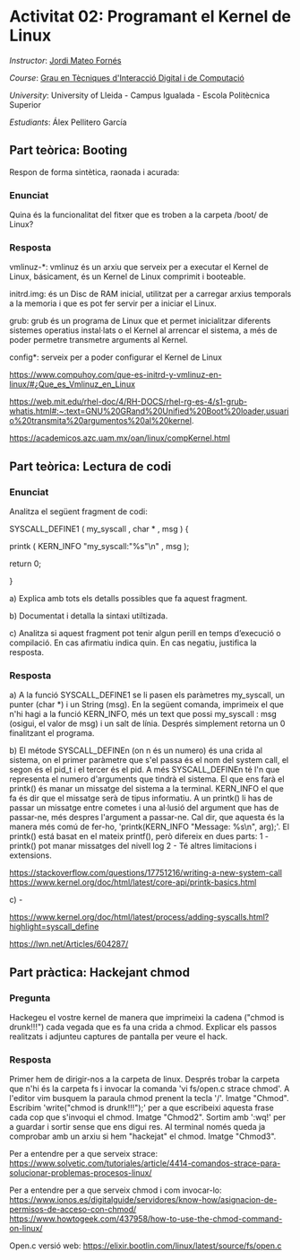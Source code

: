 
# Activitat 02: Programant el Kernel de Linux

*Instructor*: [Jordi Mateo Fornés](http:jordimateofornes.com)

*Course*: [Grau en Tècniques d'Interacció Digital i de Computació](http://www.grauinteraccioicomputacio.udl.cat/ca/index.html)

*University*: University of Lleida - Campus Igualada - Escola Politècnica Superior

*Estudiants*: Álex Pellitero García

## Part teòrica: Booting

Respon de forma sintètica, raonada i acurada:

### Enunciat
Quina és la funcionalitat del fitxer que es troben a la carpeta /boot/ de Linux?

### Resposta
vmlinuz-*: vmlinuz és un arxiu que serveix per a executar el Kernel de Linux, básicament, és un Kernel de Linux comprimit i booteable.

initrd.img: és un Disc de RAM inicial, utilitzat per a carregar arxius temporals a la memoria i que es pot fer servir per a iniciar el Linux.

grub: grub és un programa de Linux que et permet inicialitzar diferents sistemes operatius instal·lats o el Kernel al arrencar el sistema, a més de poder permetre transmetre arguments al Kernel.

config*: serveix per a poder configurar el Kernel de Linux


https://www.compuhoy.com/que-es-initrd-y-vmlinuz-en-linux/#¿Que_es_Vmlinuz_en_Linux

https://web.mit.edu/rhel-doc/4/RH-DOCS/rhel-rg-es-4/s1-grub-whatis.html#:~:text=GNU%20GRand%20Unified%20Boot%20loader,usuario%20transmita%20argumentos%20al%20kernel.

https://academicos.azc.uam.mx/oan/linux/compKernel.html

## Part teòrica: Lectura de codi

### Enunciat
Analitza el següent fragment de codi:

SYSCALL_DEFINE1 ( my_syscall , char * , msg ) {

  printk ( KERN_INFO "my_syscall:\"%s\"\n" , msg );
  
  return 0;
  
}

a) Explica amb tots els detalls possibles que fa aquest fragment.

b) Documentat i detalla la sintaxi utiltizada.

c) Analitza si aquest fragment pot tenir algun perill en temps d’execució o compilació. En cas
afirmatiu indica quin. En cas negatiu, justifica la resposta.

### Resposta
a) A la funció SYSCALL_DEFINE1 se li pasen els paràmetres my_syscall, un punter (char *) i un String (msg). En la següent comanda, imprimeix el que n'hi hagi  a la funció KERN_INFO, més un text que possi my_syscall : msg (osigui, el valor de msg) i un salt de línia. Després simplement retorna un 0 finalitzant el programa.

b) El métode SYSCALL_DEFINEn (on n és un numero) és una crida al sistema, on el primer paràmetre que s'el passa és el nom del system call, el segon és el pid_t i el tercer és el pid. A més SYSCALL_DEFINEn té l'n que representa el numero d'arguments que tindrà el sistema. El que ens farà el printk() és manar un missatge del sistema a la terminal. KERN_INFO el que fa és dir que el missatge serà de tipus informatiu. A un printk() li has de passar un missatge entre cometes i una al·lusió del argument que has de passar-ne, més despres l'argument a passar-ne. Cal dir, que aquesta és la manera més comú de fer-ho, 'printk(KERN_INFO "Message: %s\n", arg);'. El printk() está basat en el mateix printf(), però difereix en dues parts: 1 - printk() pot manar missatges del nivell log 2 - Té altres limitacions i extensions.

https://stackoverflow.com/questions/17751216/writing-a-new-system-call
https://www.kernel.org/doc/html/latest/core-api/printk-basics.html

c) -

https://www.kernel.org/doc/html/latest/process/adding-syscalls.html?highlight=syscall_define

https://lwn.net/Articles/604287/

## Part pràctica: Hackejant chmod

### Pregunta
Hackegeu el vostre kernel de manera que imprimeixi la cadena ("chmod is drunk!!!") cada vegada que es fa una crida a chmod. Explicar els passos realitzats i adjunteu captures de pantalla per veure el hack.

### Resposta
Primer hem de dirigir-nos a la carpeta de linux.
Després trobar la carpeta que n'hi és la carpeta fs i invocar la comanda 'vi fs/open.c strace chmod'.
A l'editor vim busquem la paraula chmod prenent la tecla '/'. Imatge "Chmod".
Escribim 'write("chmod is drunk!!!");' per a que escribeixi aquesta frase cada cop que s'invoqui el chmod. Imatge "Chmod2".
Sortim amb ':wq!' per a guardar i sortir sense que ens digui res.
Al terminal només queda ja comprobar amb un arxiu si hem "hackejat" el chmod. Imatge "Chmod3".

Per a entendre per a que serveix strace:
https://www.solvetic.com/tutoriales/article/4414-comandos-strace-para-solucionar-problemas-procesos-linux/

Per a entendre per a que serveix chmod i com invocar-lo:
https://www.ionos.es/digitalguide/servidores/know-how/asignacion-de-permisos-de-acceso-con-chmod/
https://www.howtogeek.com/437958/how-to-use-the-chmod-command-on-linux/

Open.c versió web:
https://elixir.bootlin.com/linux/latest/source/fs/open.c

